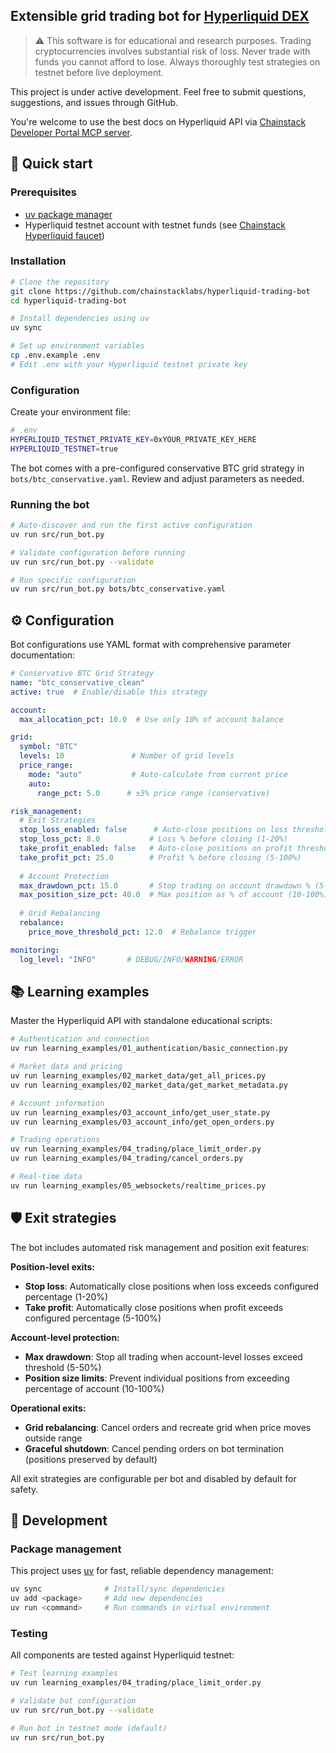 ## Extensible grid trading bot for [Hyperliquid DEX](https://hyperliquid.xyz)

> ⚠️ This software is for educational and research purposes. Trading cryptocurrencies involves substantial risk of loss. Never trade with funds you cannot afford to lose. Always thoroughly test strategies on testnet before live deployment.

This project is under active development. Feel free to submit questions, suggestions, and issues through GitHub.

You're welcome to use the best docs on Hyperliquid API via [Chainstack Developer Portal MCP server](https://docs.chainstack.com/docs/developer-portal-mcp-server).

## 🚀 Quick start

### **Prerequisites**
- [uv package manager](https://github.com/astral-sh/uv)
- Hyperliquid testnet account with testnet funds (see [Chainstack Hyperliquid faucet](https://faucet.chainstack.com/hyperliquid-testnet-faucet))

### **Installation**

```bash
# Clone the repository
git clone https://github.com/chainstacklabs/hyperliquid-trading-bot
cd hyperliquid-trading-bot

# Install dependencies using uv
uv sync

# Set up environment variables
cp .env.example .env
# Edit .env with your Hyperliquid testnet private key
```

### **Configuration**

Create your environment file:
```bash
# .env
HYPERLIQUID_TESTNET_PRIVATE_KEY=0xYOUR_PRIVATE_KEY_HERE
HYPERLIQUID_TESTNET=true
```

The bot comes with a pre-configured conservative BTC grid strategy in `bots/btc_conservative.yaml`. Review and adjust parameters as needed.

### **Running the bot**

```bash
# Auto-discover and run the first active configuration
uv run src/run_bot.py

# Validate configuration before running
uv run src/run_bot.py --validate

# Run specific configuration
uv run src/run_bot.py bots/btc_conservative.yaml
```

## ⚙️ Configuration

Bot configurations use YAML format with comprehensive parameter documentation:

```yaml
# Conservative BTC Grid Strategy
name: "btc_conservative_clean"
active: true  # Enable/disable this strategy

account:
  max_allocation_pct: 10.0  # Use only 10% of account balance

grid:
  symbol: "BTC"
  levels: 10               # Number of grid levels
  price_range:
    mode: "auto"           # Auto-calculate from current price
    auto:
      range_pct: 5.0      # ±5% price range (conservative)

risk_management:
  # Exit Strategies
  stop_loss_enabled: false      # Auto-close positions on loss threshold
  stop_loss_pct: 8.0           # Loss % before closing (1-20%)
  take_profit_enabled: false   # Auto-close positions on profit threshold
  take_profit_pct: 25.0        # Profit % before closing (5-100%)
  
  # Account Protection
  max_drawdown_pct: 15.0       # Stop trading on account drawdown % (5-50%)
  max_position_size_pct: 40.0  # Max position as % of account (10-100%)
  
  # Grid Rebalancing
  rebalance:
    price_move_threshold_pct: 12.0  # Rebalance trigger

monitoring:
  log_level: "INFO"       # DEBUG/INFO/WARNING/ERROR
```

## 📚 Learning examples

Master the Hyperliquid API with standalone educational scripts:

```bash
# Authentication and connection
uv run learning_examples/01_authentication/basic_connection.py

# Market data and pricing
uv run learning_examples/02_market_data/get_all_prices.py
uv run learning_examples/02_market_data/get_market_metadata.py

# Account information
uv run learning_examples/03_account_info/get_user_state.py
uv run learning_examples/03_account_info/get_open_orders.py

# Trading operations
uv run learning_examples/04_trading/place_limit_order.py
uv run learning_examples/04_trading/cancel_orders.py

# Real-time data
uv run learning_examples/05_websockets/realtime_prices.py
```

## 🛡️ Exit strategies

The bot includes automated risk management and position exit features:

**Position-level exits:**
- **Stop loss**: Automatically close positions when loss exceeds configured percentage (1-20%)
- **Take profit**: Automatically close positions when profit exceeds configured percentage (5-100%)

**Account-level protection:**
- **Max drawdown**: Stop all trading when account-level losses exceed threshold (5-50%)
- **Position size limits**: Prevent individual positions from exceeding percentage of account (10-100%)

**Operational exits:**
- **Grid rebalancing**: Cancel orders and recreate grid when price moves outside range
- **Graceful shutdown**: Cancel pending orders on bot termination (positions preserved by default)

All exit strategies are configurable per bot and disabled by default for safety.

## 🔧 Development

### **Package management**
This project uses [uv](https://github.com/astral-sh/uv) for fast, reliable dependency management:

```bash
uv sync              # Install/sync dependencies
uv add <package>     # Add new dependencies
uv run <command>     # Run commands in virtual environment
```

### **Testing**
All components are tested against Hyperliquid testnet:

```bash
# Test learning examples
uv run learning_examples/04_trading/place_limit_order.py

# Validate bot configuration
uv run src/run_bot.py --validate

# Run bot in testnet mode (default)
uv run src/run_bot.py
```
